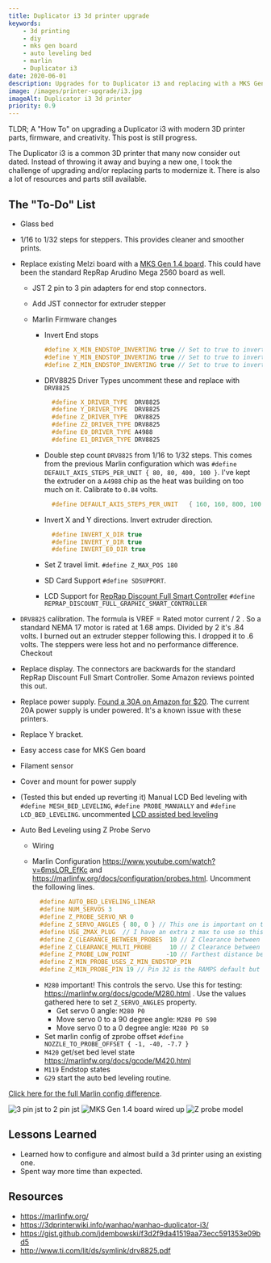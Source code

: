 ```yaml
---
title: Duplicator i3 3d printer upgrade
keywords: 
    - 3d printing
    - diy
    - mks gen board
    - auto leveling bed
    - marlin
    - Duplicator i3
date: 2020-06-01
description: Upgrades for to Duplicator i3 and replacing with a MKS Gen 1.4 Board.
image: /images/printer-upgrade/i3.jpg
imageAlt: Duplicator i3 3d printer
priority: 0.9
---
```



TLDR; A "How To" on upgrading a Duplicator i3 with modern 3D printer parts, firmware, and creativity. This post is still progress.

The Duplicator i3 is a common 3D printer that many now consider out dated. Instead of throwing it away and buying a new one, I took the challenge of upgrading and/or replacing parts to modernize it. There is also a lot of resources and parts still available.

## The "To-Do" List

- Glass bed
- 1/16 to 1/32 steps for steppers. This provides cleaner and smoother prints.
- Replace existing Melzi board with a [MKS Gen 1.4 board](https://amzn.to/2yT1NlY). This could have been the standard RepRap Arudino Mega 2560 board as well.

  - JST 2 pin to 3 pin adapters for end stop connectors.
  - Add JST connector for extruder stepper
  - Marlin Firmware changes

    - Invert End stops
      ```cpp
      #define X_MIN_ENDSTOP_INVERTING true // Set to true to invert the logic of the endstop.
      #define Y_MIN_ENDSTOP_INVERTING true // Set to true to invert the logic of the endstop.
      #define Z_MIN_ENDSTOP_INVERTING true // Set to true to invert the logic of the endstop.
      ```
    - DRV8825 Driver Types uncomment these and replace with `DRV8825`

      ```cpp
        #define X_DRIVER_TYPE  DRV8825
        #define Y_DRIVER_TYPE  DRV8825
        #define Z_DRIVER_TYPE  DRV8825
        #define Z2_DRIVER_TYPE DRV8825
        #define E0_DRIVER_TYPE A4988
        #define E1_DRIVER_TYPE DRV8825
      ```

    - Double step count `DRV8825` from 1/16 to 1/32 steps. This comes from the previous Marlin configuration which was `#define DEFAULT_AXIS_STEPS_PER_UNIT { 80, 80, 400, 100 }`. I've kept the extruder on a `A4988` chip as the heat was building on too much on it. Calibrate to `0.84` volts.

      ```cpp
        #define DEFAULT_AXIS_STEPS_PER_UNIT   { 160, 160, 800, 100 }
      ```

    - Invert X and Y directions. Invert extruder direction.

      ```cpp
        #define INVERT_X_DIR true
        #define INVERT_Y_DIR true
        #define INVERT_E0_DIR true
      ```

    - Set Z travel limit. `#define Z_MAX_POS 180`
    - SD Card Support `#define SDSUPPORT`.
    - LCD Support for [RepRap Discount Full Smart Controller](https://amzn.to/2JygbSy) `#define REPRAP_DISCOUNT_FULL_GRAPHIC_SMART_CONTROLLER`

- `DRV8825` calibration. The formula is VREF = Rated motor current / 2 . So a standard NEMA 17 motor is rated at 1.68 amps. Divided by 2 it's .84 volts. I burned out an extruder stepper following this. I dropped it to .6 volts. The steppers were less hot and no performance difference. Checkout
- Replace display. The connectors are backwards for the standard RepRap Discount Full Smart Controller. Some Amazon reviews pointed this out.
- Replace power supply. [Found a 30A on Amazon for \$20](https://amzn.to/2XP8wpz). The current 20A power supply is under powered. It's a known issue with these printers.
- Replace Y bracket.
<!-- - OctoPrint works but there is a bug where you need to set the serial speed to `Auto` otherwise it fails to connect. -->
- Easy access case for MKS Gen board
- Filament sensor
- Cover and mount for power supply
- (Tested this but ended up reverting it) Manual LCD Bed leveling with `#define MESH_BED_LEVELING`, `#define PROBE_MANUALLY` and `#define LCD_BED_LEVELING`. uncommented [LCD assisted bed leveling](https://marlinfw.org/docs/configuration/probes.html)
- Auto Bed Leveling using Z Probe Servo

  - Wiring
  - Marlin Configuration https://www.youtube.com/watch?v=6msLOR_EfKc and https://marlinfw.org/docs/configuration/probes.html. Uncomment the following lines.

    ```cpp
      #define AUTO_BED_LEVELING_LINEAR
      #define NUM_SERVOS 3
      #define Z_PROBE_SERVO_NR 0
      #define Z_SERVO_ANGLES { 80, 0 } // This one is important on the servo arm deploy and retraction
      #define USE_ZMAX_PLUG  // I have an extra z max to use so this is used for the switch on the servo arm
      #define Z_CLEARANCE_BETWEEN_PROBES  10 // Z Clearance between probe points
      #define Z_CLEARANCE_MULTI_PROBE     10 // Z Clearance between multiple probes
      #define Z_PROBE_LOW_POINT          -10 // Farthest distance below the trigger-point to go before stopping
      #define Z_MIN_PROBE_USES_Z_MIN_ENDSTOP_PIN
      #define Z_MIN_PROBE_PIN 19 // Pin 32 is the RAMPS default but we are using a MKS Gen 1.4 Board
    ```

    - `M280` important! This controls the servo. Use this for testing: https://marlinfw.org/docs/gcode/M280.html . Use the values gathered here to set `Z_SERVO_ANGLES` property.
      - Get servo 0 angle: `M280 P0`
      - Move servo 0 to a 90 degree angle: `M280 P0 S90`
      - Move servo 0 to a 0 degree angle: `M280 P0 S0`
    - Set marlin config of zprobe offset `#define NOZZLE_TO_PROBE_OFFSET { -1, -40, -7.7 }`
    - `M420` get/set bed level state https://marlinfw.org/docs/gcode/M420.html
    - `M119` Endstop states
    - `G29` start the auto bed leveling routine.

[Click here for the full Marlin config difference](/marlinConfigDiff.html).

![](images/printer-upgrade/3pinTo2pinJst.jpg "3 pin jst to 2 pin jst")
![](images/printer-upgrade/boardLayout.jpg "MKS Gen 1.4 board wired up")
![](images/printer-upgrade/zprobeModel.png "Z probe model")

## Lessons Learned

- Learned how to configure and almost build a 3d printer using an existing one.
- Spent way more time than expected.

## Resources

- <https://marlinfw.org/>
- <https://3dprinterwiki.info/wanhao/wanhao-duplicator-i3/>
- <https://gist.github.com/jdembowski/f3d2f9da41519aa73ecc591353e09bd5>
- <http://www.ti.com/lit/ds/symlink/drv8825.pdf>
